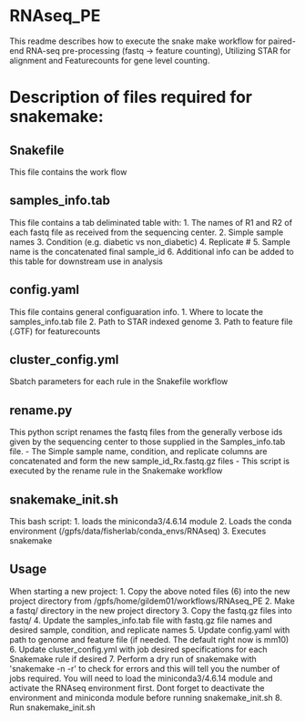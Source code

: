 # RNAseq_PE
This readme describes how to execute the snake make workflow for paired-end RNA-seq pre-processing (fastq -> feature counting), Utilizing STAR for alignment and Featurecounts for gene level counting.

# Description of files required for snakemake:
## Snakefile
This file contains the work flow
## samples_info.tab
This file contains a tab deliminated table with:
		1. The names of R1 and R2 of each fastq file as received from the sequencing center. 
		2. Simple sample names
		3. Condition (e.g. diabetic vs non_diabetic)
		4. Replicate #
		5. Sample name is the concatenated final sample_id 
		6. Additional info can be added to this table for downstream use in analysis
## config.yaml
This file contains general configuaration info.
		1. Where to locate the samples_info.tab file
		2. Path to STAR indexed genome
		3. Path to feature file (.GTF) for featurecounts
## cluster_config.yml
Sbatch parameters for each rule in the Snakefile workflow
## rename.py
This python script renames the fastq files from the generally verbose ids given by the sequencing center to those supplied in the Samples_info.tab file.
		- The Simple sample name, condition, and replicate columns are concatenated and form the new sample_id_Rx.fastq.gz files
		- This script is executed by the rename rule in the Snakemake workflow
## snakemake_init.sh
This bash script:
		1. loads the miniconda3/4.6.14 module
		2. Loads the conda environment (/gpfs/data/fisherlab/conda_envs/RNAseq)
		3. Executes snakemake

## Usage
When starting a new project:
		1. Copy the above noted files (6) into the new project directory from /gpfs/home/gildem01/workflows/RNAseq_PE
		2. Make a fastq/ directory in the new project directory
		3. Copy the fastq.gz files into fastq/ 
		4. Update the samples_info.tab file with fastq.gz file names and desired sample, condition, and replicate names
		5. Update config.yaml with path to genome and feature file (if needed. The default right now is mm10)
		6. Update cluster_config.yml with job desired specifications for each Snakemake rule if desired
		7. Perform a dry run of snakemake with 'snakemake -n -r' to check for errors and this will tell you the number of jobs required. You will need to load the miniconda3/4.6.14 module and activate the RNAseq environment first. Dont forget to deactivate the environment and miniconda module before running snakemake_init.sh
		8. Run snakemake_init.sh

